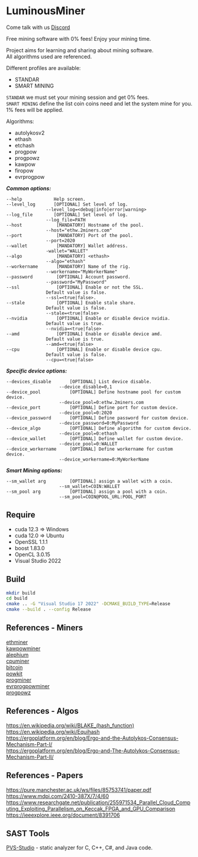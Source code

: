 # LuminousMiner

Come talk with us [Discord](https://discord.gg/uTNRBFVz)  
  
Free mining software with 0% fees! Enjoy your mining time.  
  
Project aims for learning and sharing about mining software.  
All algorithms used are referenced.  
  
Different profiles are available:
* STANDAR
* SMART MINING

`STANDAR` we must set your mining session and get 0% fees.  
`SMART MINING` define the list coin coins need and let the system mine for you. 1% fees will be applied.  


Algorithms:
- autolykosv2
- ethash
- etchash
- progpow
- progpowz
- kawpow
- firopow
- evrprogpow

___Common options:___
```
--help            Help screen.
--level_log       [OPTIONAL] Set level of log.
               --level_log=<debug|info|error|warning>
--log_file        [OPTIONAL] Set level of log.
               --log_file=PATH
--host             [MANDATORY] Hostname of the pool.
               --host="ethw.2miners.com"
--port             [MANDATORY] Port of the pool.
               --port=2020
--wallet           [MANDATORY] Wallet address.
               -wallet="WALLET"
--algo             [MANDATORY] <ethash>
               --algo="ethash"
--workername       [MANDATORY] Name of the rig.
               --workername="MyWorkerName"
--password         [OPTIONAL] Account password.
               --password="MyPassword"
--ssl              [OPTIONAL] Enable or not the SSL.
               Default value is false.
               --ssl=<true|false>.
--stale            [OPTIONAL] Enable stale share.
               Default value is false.
               --stale=<true|false>
--nvidia           [OPTIONAL] Enable or disable device nvidia.
               Default value is true.
               --nvidia=<true|false>
--amd              [OPTIONAL] Enable or disable device amd.
               Default value is true.
               --amd=<true|false>
--cpu              [OPTIONAL] Enable or disable device cpu.
               Default value is false.
               --cpu=<true|false>
```

___Specific device options:___
```
--devices_disable       [OPTIONAL] List device disable.
                    --device_disable=0,1
--device_pool           [OPTIONAL] Define hostname pool for custom device.
                    --device_pool=0:ethw.2miners.com
--device_port           [OPTIONAL] Define port for custom device.
                    --device_pool=0:2020
--device_password       [OPTIONAL] Define password for custom device.
                    --device_password=0:MyPassword
--device_algo           [OPTIONAL] Define algorithm for custom device.
                    --device_pool=0:ethash
--device_wallet         [OPTIONAL] Define wallet for custom device.
                    --device_pool=0:WALLET
--device_workername     [OPTIONAL] Define workername for custom device.
                    --device_workername=0:MyWorkerName
```

___Smart Mining options:___
```
--sm_wallet arg         [OPTIONAL] assign a wallet with a coin.
                    --sm_wallet=COIN:WALLET
--sm_pool arg           [OPTIONAL] assign a pool with a coin.
                    --sm_pool=COIN@POOL_URL:POOL_PORT
```


## Require
- cuda 12.3 => Windows
- cuda 12.0 => Ubuntu
- OpenSSL 1.1.1
- boost 1.83.0
- OpenCL 3.0.15
- Visual Studio 2022

## Build
```sh
mkdir build
cd build
cmake .. -G "Visual Studio 17 2022" -DCMAKE_BUILD_TYPE=Release
cmake --build . --config Release
```

## References - Miners
[ethminer](https://github.com/ethereum-mining/ethminer)  
[kawpowminer](https://github.com/RavenCommunity/kawpowminer)  
[alephium](https://github.com/alephium/gpu-miner)  
[cpuminer](https://github.com/pooler/cpuminer)  
[bitcoin](https://github.com/pakheili/sha-256-hash-algorithm-bitcoin-miner)  
[powkit](https://github.com/sencha-dev/powkit)  
[progminer](https://github.com/2miners/progminer)  
[evrprogpowminer](https://github.com/EvrmoreOrg/evrprogpowminer)  
[progpowz](https://github.com/hyle-team/progminer)  

## References - Algos
https://en.wikipedia.org/wiki/BLAKE_(hash_function)  
https://en.wikipedia.org/wiki/Equihash  
https://ergoplatform.org/en/blog/Ergo-and-the-Autolykos-Consensus-Mechanism-Part-I/  
https://ergoplatform.org/en/blog/Ergo-and-The-Autolykos-Consensus-Mechanism-Part-II/  

## References - Papers
https://pure.manchester.ac.uk/ws/files/85753741/paper.pdf  
https://www.mdpi.com/2410-387X/7/4/60  
https://www.researchgate.net/publication/255971534_Parallel_Cloud_Computing_Exploiting_Parallelism_on_Keccak_FPGA_and_GPU_Comparison  
https://ieeexplore.ieee.org/document/8391706  

## SAST Tools
[PVS-Studio](https://pvs-studio.com/pvs-studio/?utm_source=website&utm_medium=github&utm_campaign=open_source) - static analyzer for C, C++, C#, and Java code.
